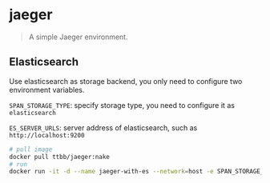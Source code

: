 # jaeger

> A simple Jaeger environment.

## Elasticsearch

Use elasticsearch as storage backend,  you only need to configure two environment variables.

`SPAN_STORAGE_TYPE`: specify storage type, you need to configure it as `elasticsearch`

`ES_SERVER_URLS`: server address of elasticsearch, such as `http://localhost:9200`

```bash
# pull image
docker pull ttbb/jaeger:nake
# run
docker run -it -d --name jaeger-with-es --network=host -e SPAN_STORAGE_TYPE="elasticsearch" -e ES_SERVER_URLS="http://localhost:9200" ttbb/jaeger:nake
```
